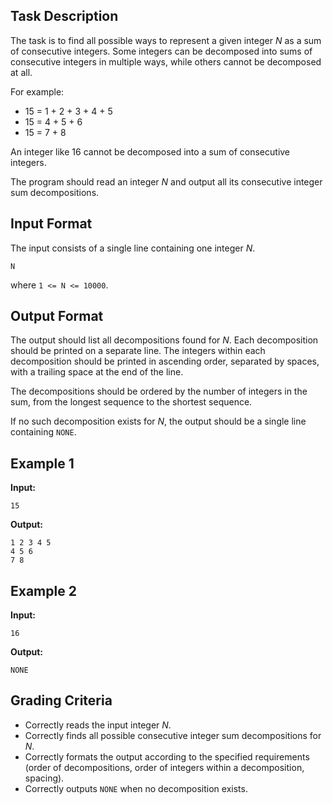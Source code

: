 ## Task Description

The task is to find all possible ways to represent a given integer *N* as a sum of consecutive integers. Some integers can be decomposed into sums of consecutive integers in multiple ways, while others cannot be decomposed at all.

For example:
*   15 = 1 + 2 + 3 + 4 + 5
*   15 = 4 + 5 + 6
*   15 = 7 + 8

An integer like 16 cannot be decomposed into a sum of consecutive integers.

The program should read an integer *N* and output all its consecutive integer sum decompositions.

## Input Format

The input consists of a single line containing one integer *N*.

```
N
```

where `1 <= N <= 10000`.

## Output Format

The output should list all decompositions found for *N*. Each decomposition should be printed on a separate line. The integers within each decomposition should be printed in ascending order, separated by spaces, with a trailing space at the end of the line.

The decompositions should be ordered by the number of integers in the sum, from the longest sequence to the shortest sequence.

If no such decomposition exists for *N*, the output should be a single line containing `NONE`.

## Example 1

**Input:**

```
15
```

**Output:**

```
1 2 3 4 5
4 5 6
7 8
```

## Example 2

**Input:**

```
16
```

**Output:**

```
NONE
```

## Grading Criteria

*   Correctly reads the input integer *N*.
*   Correctly finds all possible consecutive integer sum decompositions for *N*.
*   Correctly formats the output according to the specified requirements (order of decompositions, order of integers within a decomposition, spacing).
*   Correctly outputs `NONE` when no decomposition exists.
